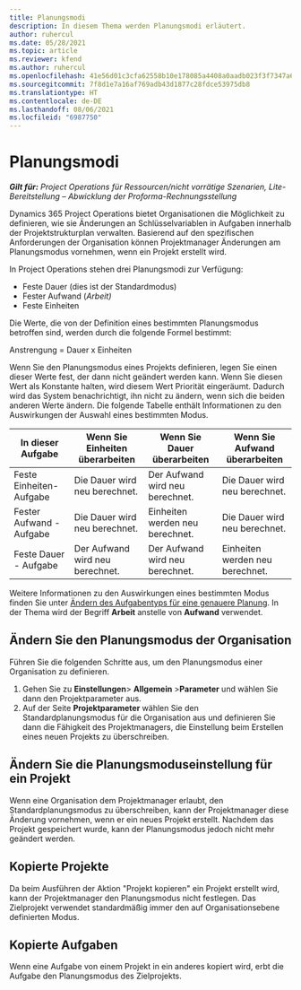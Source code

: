 ```yaml
---
title: Planungsmodi
description: In diesem Thema werden Planungsmodi erläutert.
author: ruhercul
ms.date: 05/28/2021
ms.topic: article
ms.reviewer: kfend
ms.author: ruhercul
ms.openlocfilehash: 41e56d01c3cfa62558b10e178085a4408a0aadb023f3f7347a61d121f542bb08
ms.sourcegitcommit: 7f8d1e7a16af769adb43d1877c28fdce53975db8
ms.translationtype: HT
ms.contentlocale: de-DE
ms.lasthandoff: 08/06/2021
ms.locfileid: "6987750"
---
```

# <a name="scheduling-modes"></a>Planungsmodi

_**Gilt für:** Project Operations für Ressourcen/nicht vorrätige Szenarien, Lite-Bereitstellung – Abwicklung der Proforma-Rechnungsstellung_


Dynamics 365 Project Operations bietet Organisationen die Möglichkeit zu definieren, wie sie Änderungen an Schlüsselvariablen in Aufgaben innerhalb der Projektstrukturplan verwalten. Basierend auf den spezifischen Anforderungen der Organisation können Projektmanager Änderungen am Planungsmodus vornehmen, wenn ein Projekt erstellt wird.

In Project Operations stehen drei Planungsmodi zur Verfügung:

  - Feste Dauer (dies ist der Standardmodus)
  - Fester Aufwand (*Arbeit)*
  - Feste Einheiten

Die Werte, die von der Definition eines bestimmten Planungsmodus betroffen sind, werden durch die folgende Formel bestimmt:

  Anstrengung = Dauer x Einheiten

Wenn Sie den Planungsmodus eines Projekts definieren, legen Sie einen dieser Werte fest, der dann nicht geändert werden kann. Wenn Sie diesen Wert als Konstante halten, wird diesem Wert Priorität eingeräumt. Dadurch wird das System benachrichtigt, ihn nicht zu ändern, wenn sich die beiden anderen Werte ändern. Die folgende Tabelle enthält Informationen zu den Auswirkungen der Auswahl eines bestimmten Modus.

| **In dieser Aufgabe**             | **Wenn Sie Einheiten überarbeiten**   | **Wenn Sie Dauer überarbeiten** | **Wenn Sie Aufwand überarbeiten**  |
|----------------------|---------------------------|----------------------------|---------------------------|
| Feste Einheiten-Aufgabe     | Die Dauer wird neu berechnet. | Der Aufwand wird neu berechnet.    | Die Dauer wird neu berechnet. |
| Fester Aufwand - Aufgabe    | Die Dauer wird neu berechnet. | Einheiten werden neu berechnet.    | Die Dauer wird neu berechnet. |
| Feste Dauer - Aufgabe  | Der Aufwand wird neu berechnet.   | Der Aufwand wird neu berechnet.    | Einheiten werden neu berechnet.   |

Weitere Informationen zu den Auswirkungen eines bestimmten Modus finden Sie unter [ Ändern des Aufgabentyps für eine genauere Planung](https://support.microsoft.com/en-us/office/change-the-task-type-for-more-accurate-scheduling-b0b969ad-45bc-4e9e-8967-435587548a72). In der Thema wird der Begriff **Arbeit** anstelle von **Aufwand** verwendet.

## <a name="change-the-organizations-scheduling-mode"></a>Ändern Sie den Planungsmodus der Organisation

Führen Sie die folgenden Schritte aus, um den Planungsmodus einer Organisation zu definieren.

1. Gehen Sie zu **Einstellungen**\> **Allgemein** \>**Parameter** und wählen Sie dann den Projektparameter aus. 
2. Auf der Seite **Projektparameter** wählen Sie den Standardplanungsmodus für die Organisation aus und definieren Sie dann die Fähigkeit des Projektmanagers, die Einstellung beim Erstellen eines neuen Projekts zu überschreiben.

## <a name="change-the-scheduling-mode-setting-on-a-project"></a>Ändern Sie die Planungsmoduseinstellung für ein Projekt

Wenn eine Organisation dem Projektmanager erlaubt, den Standardplanungsmodus zu überschreiben, kann der Projektmanager diese Änderung vornehmen, wenn er ein neues Projekt erstellt. Nachdem das Projekt gespeichert wurde, kann der Planungsmodus jedoch nicht mehr geändert werden.

## <a name="copied-projects"></a>Kopierte Projekte

Da beim Ausführen der Aktion "Projekt kopieren" ein Projekt erstellt wird, kann der Projektmanager den Planungsmodus nicht festlegen. Das Zielprojekt verwendet standardmäßig immer den auf Organisationsebene definierten Modus.

## <a name="copied-tasks"></a>Kopierte Aufgaben

Wenn eine Aufgabe von einem Projekt in ein anderes kopiert wird, erbt die Aufgabe den Planungsmodus des Zielprojekts.
